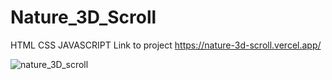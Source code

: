 # Nature_3D_Scroll
HTML CSS JAVASCRIPT
Link to project https://nature-3d-scroll.vercel.app/

![nature_3D_scroll](https://user-images.githubusercontent.com/80953884/217351208-10bd5679-14d5-4ec6-a1c5-2697feae42f7.png)
